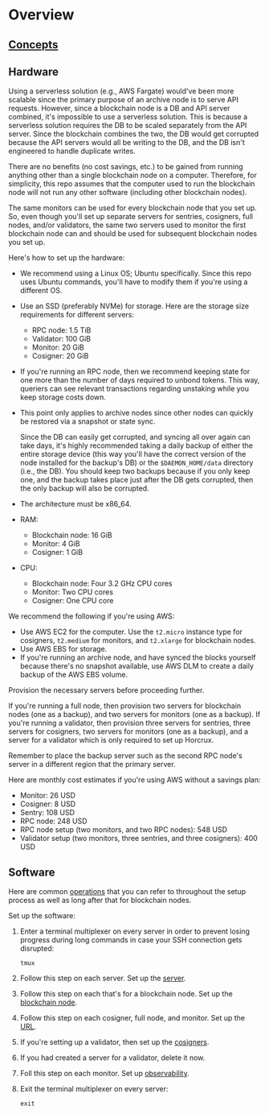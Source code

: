 # Overview

## [Concepts](concepts.md)

## Hardware

Using a serverless solution (e.g., AWS Fargate) would've been more scalable since the primary purpose of an archive node is to serve API requests. However, since a blockchain node is a DB and API server combined, it's impossible to use a serverless solution. This is because a serverless solution requires the DB to be scaled separately from the API server. Since the blockchain combines the two, the DB would get corrupted because the API servers would all be writing to the DB, and the DB isn't engineered to handle duplicate writes.

There are no benefits (no cost savings, etc.) to be gained from running anything other than a single blockchain node on a computer. Therefore, for simplicity, this repo assumes that the computer used to run the blockchain node will not run any other software (including other blockchain nodes).

The same monitors can be used for every blockchain node that you set up. So, even though you'll set up separate servers for sentries, cosigners, full nodes, and/or validators, the same two servers used to monitor the first blockchain node can and should be used for subsequent blockchain nodes you set up.

Here's how to set up the hardware:
- We recommend using a Linux OS; Ubuntu specifically. Since this repo uses Ubuntu commands, you'll have to modify them if you're using a different OS.
- Use an SSD (preferably NVMe) for storage. Here are the storage size requirements for different servers:
    - RPC node: 1.5 TiB
    - Validator: 100 GiB
    - Monitor: 20 GiB
    - Cosigner: 20 GiB
- If you're running an RPC node, then we recommend keeping state for one more than the number of days required to unbond tokens. This way, queriers can see relevant transactions regarding unstaking while you keep storage costs down.
- This point only applies to archive nodes since other nodes can quickly be restored via a snapshot or state sync. 

    Since the DB can easily get corrupted, and syncing all over again can take days, it's highly recommended taking a daily backup of either the entire storage device (this way you'll have the correct version of the node installed for the backup's DB) or the `$DAEMON_HOME/data` directory (i.e., the DB). You should keep two backups because if you only keep one, and the backup takes place just after the DB gets corrupted, then the only backup will also be corrupted.
- The architecture must be x86_64.
- RAM:
    - Blockchain node: 16 GiB
    - Monitor: 4 GiB
    - Cosigner: 1 GiB
- CPU:
    - Blockchain node: Four 3.2 GHz CPU cores
    - Monitor: Two CPU cores
    - Cosigner: One CPU core

We recommend the following if you're using AWS:
- Use AWS EC2 for the computer. Use the `t2.micro` instance type for cosigners, `t2.medium` for monitors, and `t2.xlarge` for blockchain nodes.
- Use AWS EBS for storage.
- If you're running an archive node, and have synced the blocks yourself because there's no snapshot available, use AWS DLM to create a daily backup of the AWS EBS volume.

Provision the necessary servers before proceeding further.

If you're running a full node, then provision two servers for blockchain nodes (one as a backup), and two servers for monitors (one as a backup). If you're running a validator, then provision three servers for sentries, three servers for cosigners, two servers for monitors (one as a backup), and a server for a validator which is only required to set up Horcrux.

Remember to place the backup server such as the second RPC node's server in a different region that the primary server.

Here are monthly cost estimates if you're using AWS without a savings plan:
- Monitor: 26 USD
- Cosigner: 8 USD
- Sentry: 108 USD
- RPC node: 248 USD
- RPC node setup (two monitors, and two RPC nodes): 548 USD
- Validator setup (two monitors, three sentries, and three cosigners): 400 USD

## Software

Here are common [operations](blockchain-node-operations.md) that you can refer to throughout the setup process as well as long after that for blockchain nodes.

Set up the software:
1. Enter a terminal multiplexer on every server in order to prevent losing progress during long commands in case your SSH connection gets disrupted:

    ```shell
    tmux
    ```
2. Follow this step on each server. Set up the [server](server-setup.md).
3. Follow this step on each that's for a blockchain node. Set up the [blockchain node](blockchain-node-setup.md).
4. Follow this step on each cosigner, full node, and monitor. Set up the [URL](url-setup.md).
5. If you're setting up a validator, then set up the [cosigners](cosigner-setup.md).
6. If you had created a server for a validator, delete it now.
7. Foll this step on each monitor. Set up [observability](observability.md).
8. Exit the terminal multiplexer on every server:

    ```shell
    exit
    ```

